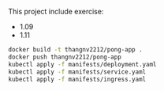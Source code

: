 This project include exercise:
- 1.09
- 1.11

```bash
docker build -t thangnv2212/pong-app .
docker push thangnv2212/pong-app
kubectl apply -f manifests/deployment.yaml
kubectl apply -f manifests/service.yaml
kubectl apply -f manifests/ingress.yaml
```
